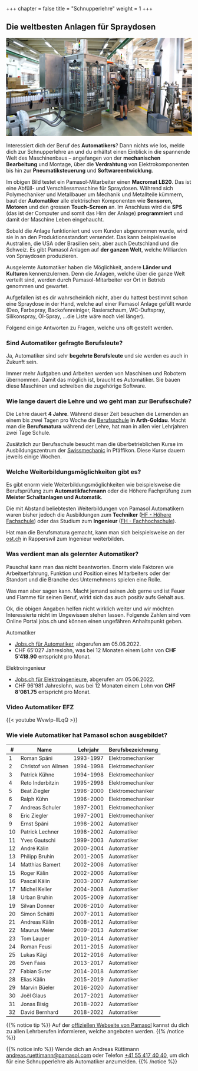 +++
chapter = false
title = "Schnupperlehre"
weight = 1
+++

## Die weltbesten Anlagen für Spraydosen

![Aerosol Abfüllanlage testen](images/pamasol-employee-tests-machine.de.jpg)

Interessiert dich der Beruf des **Automatikers**? Dann nichts wie los, melde dich zur Schnupperlehre an und du erhältst einen Einblick in die spannende Welt des Maschinenbaus – angefangen von der **mechanischen Bearbeitung** und Montage, über die **Verdrahtung** von Elektrokomponenten bis hin zur **Pneumatiksteuerung** und **Softwareentwicklung**.

Im obigen Bild testet ein Pamasol-Mitarbeiter einen **Macromat LB20**. Das ist eine Abfüll- und Verschliessmaschine für Spraydosen. Während sich Polymechaniker und Metallbauer um Mechanik und Metallteile kümmern, baut der **Automatiker** alle elektrischen Komponenten wie **Sensoren, Motoren** und den grossen **Touch-Screen** an. Im Anschluss wird die **SPS** (das ist der Computer und somit das Hirn der Anlage) **programmiert** und damit der Maschine Leben eingehaucht.

Sobald die Anlage funktioniert und vom Kunden abgenommen wurde, wird sie in an den Produktionsstandort versendet. Das kann beispielsweise Australien, die USA oder Brasilien sein, aber auch Deutschland und die Schweiz. Es gibt Pamasol Anlagen auf **der ganzen Welt**, welche Milliarden von Spraydosen produzieren.

Ausgelernte Automatiker haben die Möglichkeit, andere **Länder und Kulturen** kennenzulernen. Denn die Anlagen, welche über die ganze Welt verteilt sind, werden durch Pamasol-Mitarbeiter vor Ort in Betrieb genommen und gewartet.

Aufgefallen ist es dir wahrscheinlich nicht, aber du hattest bestimmt schon eine Spraydose in der Hand, welche auf einer Pamasol Anlage gefüllt wurde (Deo, Farbspray, Backofenreiniger, Rasierschaum, WC-Duftspray, Silikonspray, Öl-Spray, ...die Liste wäre noch viel länger).

Folgend einige Antworten zu Fragen, welche uns oft gestellt werden.

### Sind Automatiker gefragte Berufsleute?

Ja, Automatiker sind sehr **begehrte Berufsleute** und sie werden es auch in Zukunft sein.

Immer mehr Aufgaben und Arbeiten werden von Maschinen und Robotern übernommen. Damit das möglich ist, braucht es Automatiker. Sie bauen diese Maschinen und schreiben die zugehörige Software.

### Wie lange dauert die Lehre und wo geht man zur Berufsschule?

Die Lehre dauert **4 Jahre**. Während dieser Zeit besuchen die Lernenden an einem bis zwei Tagen pro Woche die [Berufsschule](https://www.bbzg.ch/) **in Arth-Goldau**. Macht man die **Berufsmatura** während der Lehre, hat man in allen vier Lehrjahren zwei Tage Schule.

Zusätzlich zur Berufsschule besucht man die überbetrieblichen Kurse im Ausbildungszentrum der [Swissmechanic](https://sz.swissmechanic.ch/ausbildungszentrum) in Pfäffikon. Diese Kurse dauern jeweils einige Wochen.

### Welche Weiterbildungsmöglichkeiten gibt es?

Es gibt enorm viele Weiterbildungsmöglichkeiten wie beispielsweise die Berufsprüfung zum **Automatikfachmann** oder die Höhere Fachprüfung zum **Meister Schaltanlagen und Automatik**.

Die mit Abstand beliebtesten Weiterbildungen von Pamasol Automatikern waren bisher jedoch die Ausbildungen zum **Techniker** ([HF - Höhere Fachschule](https://www.sbfi.admin.ch/sbfi/de/home/bildung/hbb/hoehere-fachschulen.html)) oder das Studium zum **Ingenieur** ([FH - Fachhochschule](https://www.sbfi.admin.ch/sbfi/de/home/hs/hochschulen/kantonale-hochschulen/fh-ph/die-fachhochschulen-der-schweiz.html)).

Hat man die Berufsmatura gemacht, kann man sich beispielsweise an der [ost.ch]( https://www.ost.ch/de/) in Rapperswil zum Ingenieur weiterbilden.

### Was verdient man als gelernter Automatiker?

Pauschal kann man das nicht beantworten. Enorm viele Faktoren wie Arbeitserfahrung, Funktion und Position eines Mitarbeiters oder der Standort und die Branche des Unternehmens spielen eine Rolle.

Was man aber sagen kann. Macht jemand seinen Job gerne und ist Feuer und Flamme für seinen Beruf, wirkt sich das auch positiv aufs Gehalt aus.

Ok, die obigen Angaben helfen nicht wirklich weiter und wir möchten Interessierte nicht im Ungewissen stehen lassen. Folgende Zahlen sind vom Online Portal jobs.ch und können einen ungefähren Anhaltspunkt geben.

Automatiker
* [Jobs.ch für Automatiker](https://www.jobs.ch/de/lohn/?canton=ch&term=automatiker), abgerufen am 05.06.2022.
* CHF 65'027 Jahreslohn, was bei 12 Monaten einem Lohn von **CHF 5'418.90** entspricht pro Monat.

Elektroingenieur
* [Jobs.ch für Elektroingenieure](https://www.jobs.ch/de/lohn/?canton=ch&term=elektroingenieur), abgerufen am 05.06.2022.
* CHF 96'981 Jahreslohn, was bei 12 Monaten einem Lohn von **CHF 8'081.75** entspricht pro Monat.

### Video Automatiker EFZ

<div class="shadow">
  {{< youtube WvwIp-llLqQ >}}
</div>

### Wie viele Automatiker hat Pamasol schon ausgebildet?

| #  | Name                | Lehrjahr  | Berufsbezeichnung |
| -- | ------------------- | --------- | ----------------- |
| 1  | Roman Späni         | 1993-1997 | Elektromechaniker |
| 2  | Christof von Allmen | 1994-1998 | Elektromechaniker |
| 3  | Patrick Kühne       | 1994-1998 | Elektromechaniker |
| 4  | Reto Inderbitzin    | 1995-2998 | Elektromechaniker |
| 5  | Beat Ziegler        | 1996-2000 | Elektromechaniker |
| 6  | Ralph Kühn          | 1996-2000 | Elektromechaniker |
| 7  | Andreas Schuler     | 1997-2001 | Elektromechaniker |
| 8  | Eric Ziegler        | 1997-2001 | Elektromechaniker |
| 9  | Ernst Späni         | 1998-2002 | Automatiker       |
| 10 | Patrick Lechner     | 1998-2002 | Automatiker       |
| 11 | Yves Gautschi       | 1999-2003 | Automatiker       |
| 12 | André Kälin         | 2000-2004 | Automatiker       |
| 13 | Philipp Bruhin      | 2001-2005 | Automatiker       |
| 14 | Matthias Bamert     | 2002-2006 | Automatiker       |
| 15 | Roger Kälin         | 2002-2006 | Automatiker       |
| 16 | Pascal Kälin        | 2003-2007 | Automatiker       |
| 17 | Michel Keller       | 2004-2008 | Automatiker       |
| 18 | Urban Bruhin        | 2005-2009 | Automatiker       |
| 19 | Silvan Donner       | 2006-2010 | Automatiker       |
| 20 | Simon Schätti       | 2007-2011 | Automatiker       |
| 21 | Andreas Kälin       | 2008-2012 | Automatiker       |
| 22 | Maurus Meier        | 2009-2013 | Automatiker       |
| 23 | Tom Lauper          | 2010-2014 | Automatiker       |
| 24 | Roman Feusi         | 2011-2015 | Automatiker       |
| 25 | Lukas Kägi          | 2012-2016 | Automatiker       |
| 26 | Sven Faas           | 2013-2017 | Automatiker       |
| 27 | Fabian Suter        | 2014-2018 | Automatiker       |
| 28 | Elias Kälin         | 2015-2019 | Automatiker       |
| 29 | Marvin Büeler       | 2016-2020 | Automatiker       |
| 30 | Joël Glaus          | 2017-2021 | Automatiker       |
| 31 | Jonas Bisig         | 2018-2022 | Automatiker       |
| 32 | David Bernhard      | 2018-2022 | Automatiker       |

{{% notice tip %}}
Auf der [offiziellen Webseite von Pamasol](https://www.pamasol.com/de/wer-wir-sind#lehrstellen#panel2084) kannst du dich zu allen Lehrberufen informieren, welche angeboten werden.
{{% /notice %}}

{{% notice info %}}
Wende dich an Andreas Rüttimann [andreas.ruettimann@pamasol.com](andreas.ruettimann@pamasol.com) oder Telefon [+41 55 417 40 40](tel:+41554174040), um dich für eine Schnupperlehre als Automatiker anzumelden.
{{% /notice %}}
